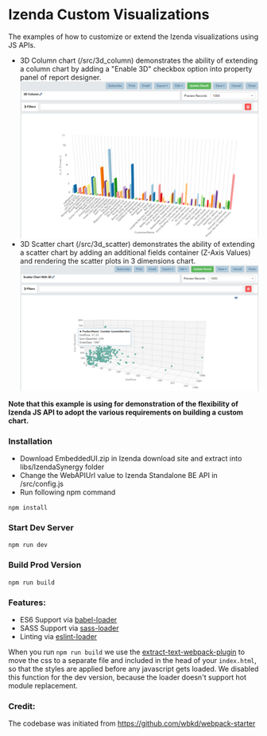 # Izenda Custom Visualizations

The examples of how to customize or extend the Izenda visualizations using JS APIs.

- 3D Column chart (/src/3d_column) demonstrates the ability of extending a column chart by adding a "Enable 3D" checkbox option into property panel of report designer.
  ![3D Column Chart](docs/imgs/3DColumn_Chart.png)
- 3D Scatter chart (/src/3d_scatter) demonstrates the ability of extending a scatter chart by adding an additional fields container (Z-Axis Values) and rendering the scatter plots in 3 dimensions chart.
  ![3D Scatter Chart](docs/imgs/3D_Scatter.png)

**Note that this example is using for demonstration of the flexibility of Izenda JS API to adopt the various requirements on building a custom chart.**

### Installation

- Download EmbeddedUI.zip in Izenda download site and extract into libs/IzendaSynergy folder
- Change the WebAPIUrl value to Izenda Standalone BE API in /src/config.js
- Run following npm command

```
npm install
```

### Start Dev Server

```
npm run dev
```

### Build Prod Version

```
npm run build
```

### Features:

- ES6 Support via [babel-loader](https://github.com/babel/babel-loader)
- SASS Support via [sass-loader](https://github.com/jtangelder/sass-loader)
- Linting via [eslint-loader](https://github.com/MoOx/eslint-loader)

When you run `npm run build` we use the [extract-text-webpack-plugin](https://github.com/webpack/extract-text-webpack-plugin) to move the css to a separate file and included in the head of your `index.html`, so that the styles are applied before any javascript gets loaded. We disabled this function for the dev version, because the loader doesn't support hot module replacement.

### Credit:

The codebase was initiated from https://github.com/wbkd/webpack-starter
